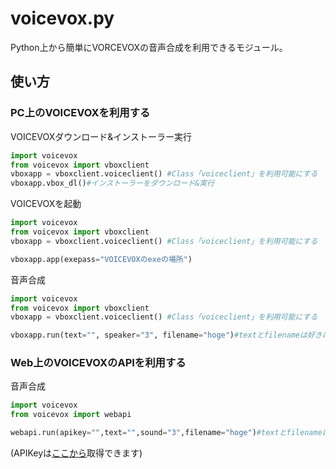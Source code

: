 # voicevox.py
Python上から簡単にVORCEVOXの音声合成を利用できるモジュール。
## 使い方
### PC上のVOICEVOXを利用する
VOICEVOXダウンロード&インストーラー実行
```python
import voicevox
from voicevox import vboxclient
vboxapp = vboxclient.voiceclient() #Class「voiceclient」を利用可能にする
vboxapp.vbox_dl()#インストーラーをダウンロード&実行
```
VOICEVOXを起動
```python
import voicevox
from voicevox import vboxclient
vboxapp = vboxclient.voiceclient() #Class「voiceclient」を利用可能にする

vboxapp.app(exepass="VOICEVOXのexeの場所")
```
音声合成
```python
import voicevox
from voicevox import vboxclient
vboxapp = vboxclient.voiceclient() #Class「voiceclient」を利用可能にする

vboxapp.run(text="", speaker="3", filename="hoge")#textとfilenameは好きに変更できます
```
### Web上のVOICEVOXのAPIを利用する
音声合成
```python
import voicevox
from voicevox import webapi

webapi.run(apikey="",text="",sound="3",filename="hoge")#textとfilenameは好きに変更できます
```
(APIKeyは[ここから](https://su-shiki.com/api/)取得できます)

